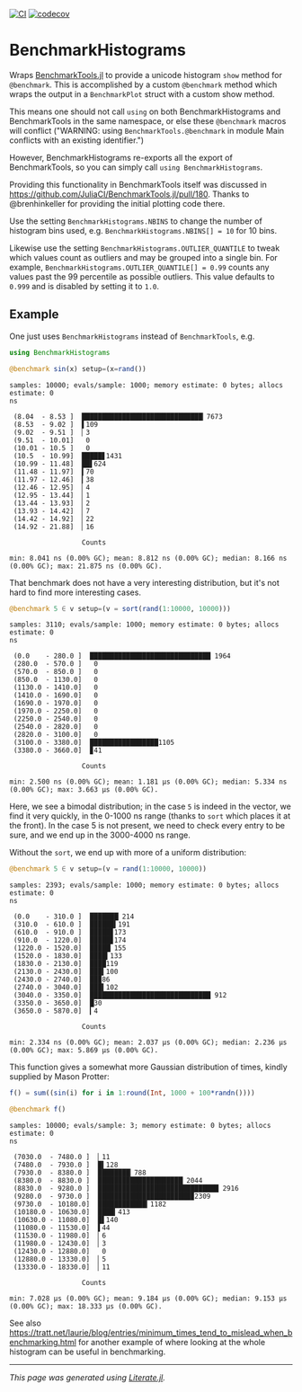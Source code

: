 [![CI](https://github.com/ericphanson/BenchmarkHistograms.jl/actions/workflows/CI.yml/badge.svg)](https://github.com/ericphanson/BenchmarkHistograms.jl/actions/workflows/CI.yml)
[![codecov](https://codecov.io/gh/ericphanson/BenchmarkHistograms.jl/branch/main/graph/badge.svg?token=v0aca89xRi)](https://codecov.io/gh/ericphanson/BenchmarkHistograms.jl)

# BenchmarkHistograms

Wraps [BenchmarkTools.jl](https://github.com/JuliaCI/BenchmarkTools.jl/) to provide a unicode histogram `show` method for `@benchmark`. This is accomplished by a custom `@benchmark` method which wraps the output in a `BenchmarkPlot` struct with a custom show method.

This means one should not call `using` on both BenchmarkHistograms and BenchmarkTools in the same namespace, or else these `@benchmark` macros will conflict ("WARNING: using `BenchmarkTools.@benchmark` in module Main conflicts with an existing identifier.")

However, BenchmarkHistograms re-exports all the export of BenchmarkTools, so you can simply call `using BenchmarkHistograms`.

Providing this functionality in BenchmarkTools itself was discussed in <https://github.com/JuliaCI/BenchmarkTools.jl/pull/180>.
Thanks to @brenhinkeller for providing the initial plotting code there.

Use the setting `BenchmarkHistograms.NBINS` to change the number of histogram bins used, e.g. `BenchmarkHistograms.NBINS[] = 10` for 10 bins.

Likewise use the setting `BenchmarkHistograms.OUTLIER_QUANTILE` to tweak which values count as outliers and may be grouped into a single bin.
For example, `BenchmarkHistograms.OUTLIER_QUANTILE[] = 0.99` counts any values past the 99 percentile as possible outliers. This value defaults to `0.999` and is disabled by setting it to `1.0`.

## Example

One just uses `BenchmarkHistograms` instead of `BenchmarkTools`, e.g.

```julia
using BenchmarkHistograms

@benchmark sin(x) setup=(x=rand())
```

```
samples: 10000; evals/sample: 1000; memory estimate: 0 bytes; allocs estimate: 0
ns

 (8.04  - 8.53 ]  ██████████████████████████████▏7673
 (8.53  - 9.02 ]  ▌109
 (9.02  - 9.51 ]  ▏3
 (9.51  - 10.01]   0
 (10.01 - 10.5 ]   0
 (10.5  - 10.99]  █████▋1431
 (10.99 - 11.48]  ██▌624
 (11.48 - 11.97]  ▍70
 (11.97 - 12.46]  ▎38
 (12.46 - 12.95]  ▏4
 (12.95 - 13.44]  ▏1
 (13.44 - 13.93]  ▏2
 (13.93 - 14.42]  ▏7
 (14.42 - 14.92]  ▏22
 (14.92 - 21.88]  ▏16

                  Counts

min: 8.041 ns (0.00% GC); mean: 8.812 ns (0.00% GC); median: 8.166 ns (0.00% GC); max: 21.875 ns (0.00% GC).
```

That benchmark does not have a very interesting distribution, but it's not hard to find more interesting cases.

```julia
@benchmark 5 ∈ v setup=(v = sort(rand(1:10000, 10000)))
```

```
samples: 3110; evals/sample: 1000; memory estimate: 0 bytes; allocs estimate: 0
ns

 (0.0    - 280.0 ]  ██████████████████████████████ 1964
 (280.0  - 570.0 ]   0
 (570.0  - 850.0 ]   0
 (850.0  - 1130.0]   0
 (1130.0 - 1410.0]   0
 (1410.0 - 1690.0]   0
 (1690.0 - 1970.0]   0
 (1970.0 - 2250.0]   0
 (2250.0 - 2540.0]   0
 (2540.0 - 2820.0]   0
 (2820.0 - 3100.0]   0
 (3100.0 - 3380.0]  █████████████████1105
 (3380.0 - 3660.0]  ▊41

                  Counts

min: 2.500 ns (0.00% GC); mean: 1.181 μs (0.00% GC); median: 5.334 ns (0.00% GC); max: 3.663 μs (0.00% GC).
```

Here, we see a bimodal distribution; in the case `5` is indeed in the vector, we find it very quickly, in the 0-1000 ns range (thanks to `sort` which places it at the front). In the case 5 is not present, we need to check every entry to be sure, and we end up in the 3000-4000 ns range.

Without the `sort`, we end up with more of a uniform distribution:

```julia
@benchmark 5 ∈ v setup=(v = rand(1:10000, 10000))
```

```
samples: 2393; evals/sample: 1000; memory estimate: 0 bytes; allocs estimate: 0
ns

 (0.0    - 310.0 ]  ███████▏214
 (310.0  - 610.0 ]  ██████▍191
 (610.0  - 910.0 ]  █████▊173
 (910.0  - 1220.0]  █████▊174
 (1220.0 - 1520.0]  █████▏155
 (1520.0 - 1830.0]  ████▍133
 (1830.0 - 2130.0]  ████119
 (2130.0 - 2430.0]  ███▍100
 (2430.0 - 2740.0]  ██▉86
 (2740.0 - 3040.0]  ███▍102
 (3040.0 - 3350.0]  ██████████████████████████████ 912
 (3350.0 - 3650.0]  █30
 (3650.0 - 5870.0]  ▎4

                  Counts

min: 2.334 ns (0.00% GC); mean: 2.037 μs (0.00% GC); median: 2.236 μs (0.00% GC); max: 5.869 μs (0.00% GC).
```

This function gives a somewhat more Gaussian distribution of times, kindly supplied by Mason Protter:

```julia
f() = sum((sin(i) for i in 1:round(Int, 1000 + 100*randn())))

@benchmark f()
```

```
samples: 10000; evals/sample: 3; memory estimate: 0 bytes; allocs estimate: 0
ns

 (7030.0  - 7480.0 ]  ▏11
 (7480.0  - 7930.0 ]  █▍128
 (7930.0  - 8380.0 ]  ████████▏788
 (8380.0  - 8830.0 ]  █████████████████████▏2044
 (8830.0  - 9280.0 ]  ██████████████████████████████ 2916
 (9280.0  - 9730.0 ]  ███████████████████████▉2309
 (9730.0  - 10180.0]  ████████████▎1182
 (10180.0 - 10630.0]  ████▎413
 (10630.0 - 11080.0]  █▌140
 (11080.0 - 11530.0]  ▌44
 (11530.0 - 11980.0]  ▏6
 (11980.0 - 12430.0]  ▏3
 (12430.0 - 12880.0]   0
 (12880.0 - 13330.0]  ▏5
 (13330.0 - 18330.0]  ▏11

                  Counts

min: 7.028 μs (0.00% GC); mean: 9.184 μs (0.00% GC); median: 9.153 μs (0.00% GC); max: 18.333 μs (0.00% GC).
```

See also <https://tratt.net/laurie/blog/entries/minimum_times_tend_to_mislead_when_benchmarking.html> for another example of where looking at the whole histogram can be useful in benchmarking.

---

*This page was generated using [Literate.jl](https://github.com/fredrikekre/Literate.jl).*

